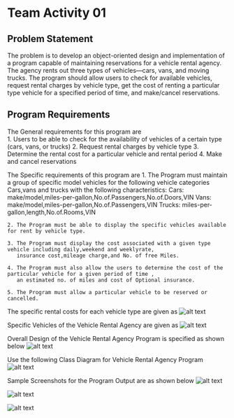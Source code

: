 # Team Activity 01

## Problem Statement 
The problem is to develop an object-oriented design and implementation of a program capable of maintaining reservations for a
vehicle rental agency. The agency rents out three types of vehicles—cars, vans, and moving trucks. 
The program should allow users to check for available vehicles, request rental charges by vehicle type, 
get the cost of renting a particular type vehicle for a specified period of time, and make/cancel reservations.

## Program Requirements

The General requirements for this program are  
	1. Users to be able to check for the availability of vehicles of a certain type (cars, vans, or trucks)
	2. Request rental charges by vehicle type
	3. Determine the rental cost for a particular vehicle and rental period
	4. Make and cancel reservations

The Specific requirements of this program are
	1. The Program must maintain a group of specific model vehicles for the following vehicle categories
	   Cars,vans and trucks with the following characteristics:
		Cars: make/model,miles-per-gallon,No.of.Passengers,No.of.Doors,VIN
		Vans: make/model,miles-per-gallon,No.of.Passengers,VIN
		Trucks: miles-per-gallon,length,No.of.Rooms,VIN

	2. The Program must be able to display the specific vehicles available for rent by vehicle type.
	
	3. The Program must display the cost associated with a given type vehicle including daily,weekend and weeklyrate,
	   insurance cost,mileage charge,and No. of free Miles.
	
	4. The Program must also allow the users to determine the cost of the particular vehicle for a given period of time ,
	   an estimated no. of miles and cost of Optional insurance.
	   
	5. The Program must allow a particular vehicle to be reserved or cancelled.
	
The specific rental costs for each vehicle type are given as 
![alt text](https://raw.githubusercontent.com/krishnakumarraghu/InductionAssignments/master/logo-code-academy.png)

Specific Vehicles of the Vehicle Rental Agency are given as
![alt text](https://github.com/krishnakumarraghu/New-Onboards-Training/blob/master/Python/TeamActivity/images/2-ScreenforMenuItems.png)

Overall Design of the Vehicle Rental Agency Program is specified as shown below
![alt text](https://github.com/krishnakumarraghu/New-Onboards-Training/blob/master/Python/TeamActivity/images/0-Design.png)

Use the following Class Diagram for Vehicle Rental Agency Program
![alt text](https://github.com/krishnakumarraghu/New-Onboards-Training/blob/master/Python/TeamActivity/images/9-ClassDiagram.png)

Sample Screenshots for the Program Output are as shown below
![alt text](https://github.com/krishnakumarraghu/New-Onboards-Training/blob/master/Python/TeamActivity/images/1-MainMenu.png)

![alt text](https://github.com/krishnakumarraghu/New-Onboards-Training/blob/master/Python/TeamActivity/images/2-ScreenforMenuItems.png)

![alt text](https://github.com/krishnakumarraghu/New-Onboards-Training/blob/master/Python/TeamActivity/images/3-ScreenforMenuItems.png)
